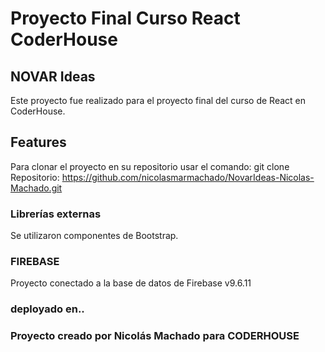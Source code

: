 # Proyecto Final Curso React CoderHouse

## NOVAR Ideas

Este proyecto fue realizado para el proyecto final del curso de React en CoderHouse. 

## Features 
Para clonar el proyecto en su repositorio usar el comando: git clone
Repositorio: https://github.com/nicolasmarmachado/NovarIdeas-Nicolas-Machado.git

### Librerías externas

Se utilizaron componentes de Bootstrap.

### FIREBASE

Proyecto conectado a la base de datos de Firebase v9.6.11

### deployado en..

### Proyecto creado por Nicolás Machado para CODERHOUSE


